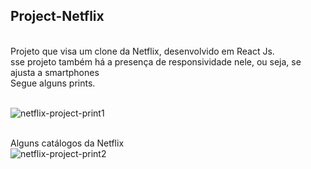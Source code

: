 <h2> Project-Netflix</h2> <br/>
Projeto que visa um clone da Netflix, desenvolvido em React Js. <br/>
sse projeto também há a presença de responsividade nele, ou seja, se ajusta a smartphones <br/>
Segue alguns prints. <br/> <br/>

![netflix-project-print1](https://user-images.githubusercontent.com/82816967/138192055-e5a247db-6529-48f3-88eb-cfa00982488e.png) <br> <br>

Alguns catálogos da Netflix <br>
![netflix-project-print2](https://user-images.githubusercontent.com/82816967/138195596-960e1b0d-75bd-4732-a1dc-8e5ed3c3a6ea.png)
